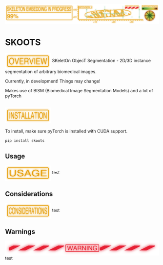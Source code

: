 ![](resources/skooting_in_progress_v2.png)

# SKOOTS

<img src="resources/overview.png" align="center" width="150px"/> 
SKeletOn ObjecT Segmentation - 2D/3D instance segmentation of arbitrary biomedical images.

Currently, in development! Things may change!

Makes use of BISM (Biomedical Image Segmentation Models) and a lot of pyTorch

## <img src="resources/installation.png" align="center" width="150px"/>

<!-- start installation -->
To install, make sure pyTorch is installed with CUDA support.

```bash
pip install skoots
```

<!-- end installation -->

## Usage

<img src="resources/usage.png" align="center" width="150px"/> 
test

## Considerations

<img src="resources/considerations.png" align="center" width="150px"/> 
test

## Warnings

<img src="resources/warning.png" align="center"/> 
test


